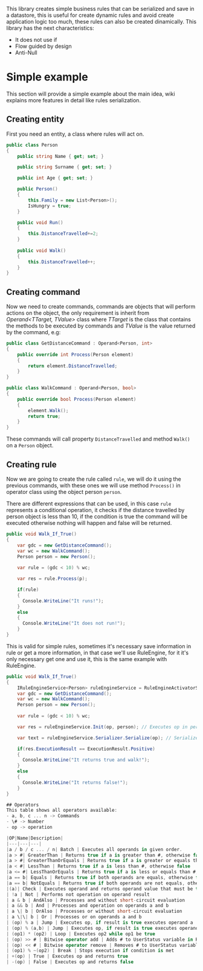 This library creates simple business rules that can be serialized and save in a datastore, this is useful for create dynamic rules and avoid create application logic too much, these rules can also be created dinamically. This library has the next characteristics:

- It does not use if
- Flow guided by design
- Anti-Null

# Simple example

This section will provide a simple example about the main idea, wiki explains more features in detail like rules serialization. 

## Creating entity
First you need an entity, a class where rules will act on.
```C#
public class Person
{
    public string Name { get; set; }

    public string Surname { get; set; }

    public int Age { get; set; }

    public Person()
    {
        this.Family = new List<Person>();
        IsHungry = true;
    }

    public void Run()
    {
        this.DistanceTravelled+=2;
    }
    
    public void Walk()
    {
        this.DistanceTravelled++;
    }
}
```

## Creating command
Now we need to create commands, commands are objects that will perform actions on the object, the only requirement is inherit from *Operand<TTarget, TValue>* class where *TTarget* is the class that contains the methods to be executed by commands and *TValue* is the value returned by the command, e.g:
```C#
public class GetDistanceCommand : Operand<Person, int>
{
    public override int Process(Person element)
    {
        return element.DistanceTravelled;
    }
}

public class WalkCommand : Operand<Person, bool>
{
    public override bool Process(Person element)
    {
        element.Walk();
        return true;
    }
}
```

These commands will call property ``` DistanceTravelled ``` and method ``` Walk() ``` on a ```Person``` object.

## Creating rule
Now we are going to create the rule called ```rule```, we will do it using the previous commands, with these ones we will use method ```Process()``` in operator class using the object person ```person```.

There are different expressions that can be used, in this case ```rule``` represents a conditional operation, it checks if the distance travelled by person object is less than 10, if the condition is true the command will be executed otherwise nothing will happen and false will be returned.

```C#
public void Walk_If_True()
{
    var gdc = new GetDistanceCommand();
    var wc = new WalkCommand();
    Person person = new Person();
    
    var rule = (gdc < 10) % wc;

    var res = rule.Process(p);

    if(rule)
    {
      Console.WriteLine("It runs!");
    }
    else
    {
      Console.WriteLine("It does not run!");
    }
}
```

This is valid for simple rules, sometimes it's necessary save information in rule or get a more information, in that case we'll use RuleEngine, for it it's only necessary get one and use it, this is the same example with RuleEngine.

```C#
public void Walk_If_True()
{
    IRuleEngineService<Person> ruleEngineService = RuleEngineActivatorService<Person>.RuleEngine; // Get RuleEngine
    var gdc = new GetDistanceCommand();
    var wc = new WalkCommand();
    Person person = new Person();
    
    var rule = (gdc < 10) % wc;

    var res = ruleEngineService.Init(op, person); // Executes op in person 

    var text = ruleEngineService.Serializer.Serialize(op); // Serializes op

    if(res.ExecutionResult == ExecutionResult.Positive)
    {
      Console.WriteLine("It returns true and walk!");
    }
    else
    {
      Console.WriteLine("It returns false!");
    }
}

## Operators
This table shows all operators available:
- a, b, c ... n -> Commands
- \# -> Number
- op -> operation

|OP|Name|Description|
|---|---|---|
|a / b / c ... / n| Batch | Executes all operands in given order.
|a > #| GreaterThan | Returns true if a is greater than #, otherwise false
|a > #| GreaterThanOrEquals | Returns true if a is greater or equals than #, otherwise false
|a < #| LessThan | Returns true if a is less than #, otherwise false
|a <= #| LessThanOrEquals | Returns true if a is less or equals than #, otherwise false
|a == b| Equals | Returns true if both operands are equals, otherwise false
|a == b| NotEquals | Returns true if both operands are not equals, otherwise false
|(a)| Check | Executes operand and returns operand value that must be true or false
| !a | Not | Performs not operation on operand result
| a & b | AndAlso | Processes and without short-circuit evaluation
| a && b | And | Processes and operation on operands a and b
| a \| b | OrAlso | Processes or without short-circuit evaluation
| a \|\| b | Or | Processes or on operands a and b
| (op) % a | Jump | Executes op, if result is true executes operand a
| (op) % (a,b) | Jump | Executes op, if result is true executes operand a otherwise executes b
| (op1) * (op2) | Loop | Executes op2 while op1 be true
| (op) >> # | Bitwise operator add | Adds # to UserStatus variable in Rule object in a bitwise operation
| (op) << # | Bitwise operator remove | Removes # to UserStatus variable in Rule object in a bitwise operation
| (op1) % ~(op2) | Break | Stops execution if condition is met
| +(op) | True | Executes op and returns true
| -(op) | False | Executes op and returns false


